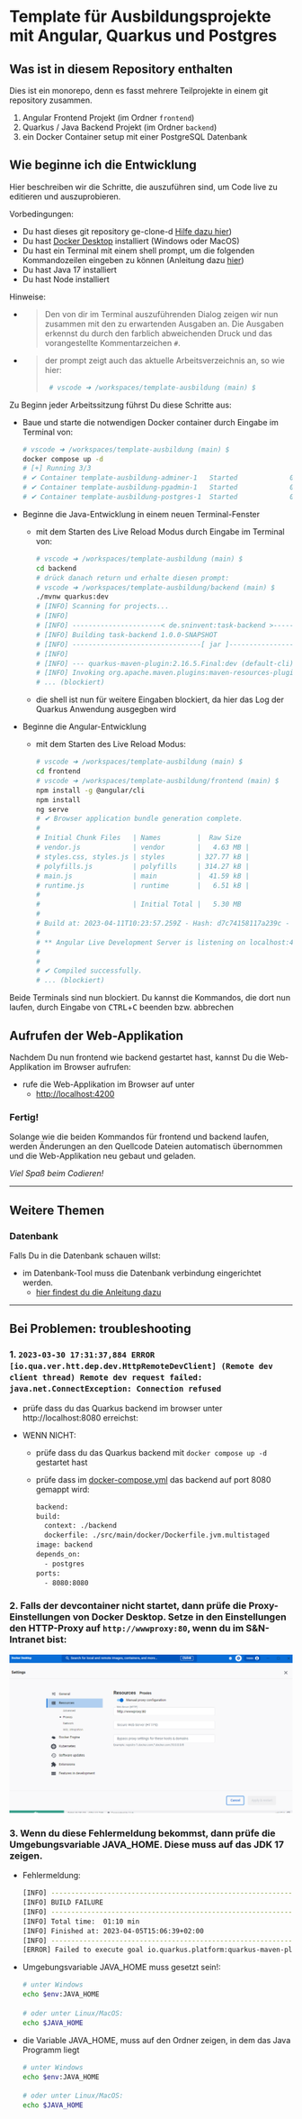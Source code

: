 # Template für Ausbildungsprojekte mit Angular, Quarkus und Postgres

## Was ist in diesem Repository enthalten

Dies ist ein monorepo, denn es fasst mehrere Teilprojekte in einem git repository zusammen.

1. Angular Frontend Projekt (im Ordner `frontend`)
2. Quarkus / Java Backend Projekt (im Ordner `backend`)
3. ein Docker Container setup mit einer PostgreSQL Datenbank

## Wie beginne ich die Entwicklung

Hier beschreiben wir die Schritte, die auszuführen sind, um Code live zu editieren und auszuprobieren.

Vorbedingungen:

- Du hast dieses git repository ge-clone-d [Hilfe dazu hier](README-git.md))
- Du hast [Docker Desktop](docker.com) installiert (Windows oder MacOS)
- Du hast ein Terminal mit einem shell prompt, um die folgenden Kommandozeilen eingeben zu können (Anleitung dazu [hier](README-terminal.md))
- Du hast Java 17 installiert
- Du hast Node installiert

Hinweise:
  - > Den von dir im Terminal auszuführenden Dialog zeigen wir nun zusammen mit den zu erwartenden Ausgaben an. Die Ausgaben erkennst du durch den farblich abweichenden Druck und das vorangestellte Kommentarzeichen `#`.
  - > der prompt zeigt auch das aktuelle Arbeitsverzeichnis an, so wie hier:
    >
    > ```bash
    >  # vscode ➜ /workspaces/template-ausbildung (main) $
    > ```

Zu Beginn jeder Arbeitssitzung führst Du diese Schritte aus:

- Baue und starte die notwendigen Docker container durch Eingabe im Terminal von:

  ```bash
  # vscode ➜ /workspaces/template-ausbildung (main) $
  docker compose up -d
  # [+] Running 3/3
  # ✔ Container template-ausbildung-adminer-1   Started             0.4s
  # ✔ Container template-ausbildung-pgadmin-1   Started             0.6s
  # ✔ Container template-ausbildung-postgres-1  Started             0.6s

  ```

- Beginne die Java-Entwicklung in einem neuen Terminal-Fenster


  - mit dem Starten des Live Reload Modus durch Eingabe im Terminal von:

    ```bash
    # vscode ➜ /workspaces/template-ausbildung (main) $
    cd backend
    # drück danach return und erhalte diesen prompt:
    # vscode ➜ /workspaces/template-ausbildung/backend (main) $
    ./mvnw quarkus:dev
    # [INFO] Scanning for projects...
    # [INFO]
    # [INFO] ----------------------< de.sninvent:task-backend >----------------------
    # [INFO] Building task-backend 1.0.0-SNAPSHOT
    # [INFO] --------------------------------[ jar ]---------------------------------
    # [INFO]
    # [INFO] --- quarkus-maven-plugin:2.16.5.Final:dev (default-cli) @ task-backend ---
    # [INFO] Invoking org.apache.maven.plugins:maven-resources-plugin:2.6:resources @ task-backend
    # ... (blockiert)
    ```

  - die shell ist nun für weitere Eingaben blockiert, da hier das Log der Quarkus Anwendung ausgegben wird

- Beginne die Angular-Entwicklung

  - mit dem Starten des Live Reload Modus:

    ```bash
    # vscode ➜ /workspaces/template-ausbildung (main) $
    cd frontend
    # vscode ➜ /workspaces/template-ausbildung/frontend (main) $
    npm install -g @angular/cli
    npm install
    ng serve
    # ✔ Browser application bundle generation complete.
    #
    # Initial Chunk Files   | Names         |  Raw Size
    # vendor.js             | vendor        |   4.63 MB |
    # styles.css, styles.js | styles        | 327.77 kB |
    # polyfills.js          | polyfills     | 314.27 kB |
    # main.js               | main          |  41.59 kB |
    # runtime.js            | runtime       |   6.51 kB |
    #
    #                       | Initial Total |   5.30 MB
    #
    # Build at: 2023-04-11T10:23:57.259Z - Hash: d7c74158117a239c - Time: 4350ms
    #
    # ** Angular Live Development Server is listening on localhost:4200, open your browser on http://localhost:4200/ **
    #
    #
    # ✔ Compiled successfully.
    # ... (blockiert)
    ```

Beide Terminals sind nun blockiert. Du kannst die Kommandos, die dort nun laufen, durch Eingabe von <kbd>CTRL</kbd>+<kbd>C</kbd> beenden bzw. abbrechen

## Aufrufen der Web-Applikation

Nachdem Du nun frontend wie backend gestartet hast, kannst Du die Web-Applikation im Browser aufrufen:

- rufe die Web-Applikation im Browser auf unter
  - <http://localhost:4200>

### Fertig!

Solange wie die beiden Kommandos für frontend und backend laufen, werden Änderungen an den Quellcode Dateien automatisch übernommen und die Web-Applikation neu gebaut und geladen.

*Viel Spaß beim Codieren!*

---
## Weitere Themen
### Datenbank

Falls Du in die Datenbank schauen willst:

- im Datenbank-Tool muss die Datenbank verbindung eingerichtet werden.
  - [hier findest du die Anleitung dazu](backend/README-Datenbank.md)

---
## Bei Problemen: troubleshooting
### 1. `2023-03-30 17:31:37,884 ERROR [io.qua.ver.htt.dep.dev.HttpRemoteDevClient] (Remote dev client thread) Remote dev request failed: java.net.ConnectException: Connection refused`

- prüfe dass du das Quarkus backend im browser unter http://localhost:8080 erreichst:
- WENN NICHT:

  - prüfe dass du das Quarkus backend mit `docker compose up -d` gestartet hast
  - prüfe dass im [docker-compose.yml](docker-compose.yml) das backend auf port 8080 gemappt wird:

    ```bash
    backend:
    build:
      context: ./backend
      dockerfile: ./src/main/docker/Dockerfile.jvm.multistaged
    image: backend
    depends_on:
      - postgres
    ports:
      - 8080:8080
    ```
### 2. Falls der devcontainer nicht startet, dann prüfe die Proxy-Einstellungen von Docker Desktop. Setze in den Einstellungen den HTTP-Proxy auf `http://wwwproxy:80`, wenn du im S&N-Intranet bist:

![Docker Desktop Proxy Konfiguration](.img/docker-proxy-settings.png)

### 3. Wenn du diese Fehlermeldung bekommst, dann prüfe die Umgebungsvariable JAVA_HOME. Diese muss auf das JDK 17 zeigen.

- Fehlermeldung:

  ```bash
  [INFO] ------------------------------------------------------------------------
  [INFO] BUILD FAILURE
  [INFO] ------------------------------------------------------------------------
  [INFO] Total time:  01:10 min
  [INFO] Finished at: 2023-04-05T15:06:39+02:00
  [INFO] ------------------------------------------------------------------------
  [ERROR] Failed to execute goal io.quarkus.platform:quarkus-maven-plugin:2.16.5.Final:dev (default-cli) on project task-backend: Fatal error compiling: error: release version 17 not supported -> [Help 1]
  ```

- Umgebungsvariable JAVA_HOME muss gesetzt sein!:

  ```bash
  # unter Windows
  echo $env:JAVA_HOME

  # oder unter Linux/MacOS:
  echo $JAVA_HOME
  ```

- die Variable JAVA_HOME, muss auf den Ordner zeigen, in dem das Java Programm liegt

  ```bash
  # unter Windows
  echo $env:JAVA_HOME

  # oder unter Linux/MacOS:
  echo $JAVA_HOME
  ```
